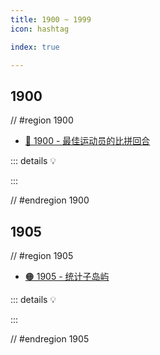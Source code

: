 ```yaml
---
title: 1900 ~ 1999
icon: hashtag

index: true

---
```


<!-- more -->

## 1900

// #region 1900

- [🔴 1900 - 最佳运动员的比拼回合](https://leetcode.cn/problems/the-earliest-and-latest-rounds-where-players-compete)

::: details 💡

:::

// #endregion 1900

## 1905

// #region 1905

- [🟠 1905 - 统计子岛屿](https://leetcode.cn/problems/count-sub-islands)

::: details 💡

:::

// #endregion 1905
